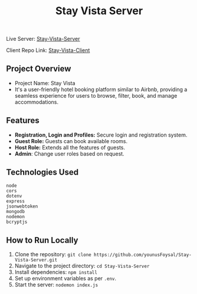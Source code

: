 
<h1 align="center">Stay Vista Server </h1>

<br>

Live Server: [Stay-Vista-Server](https://stay-vista-data-server.vercel.app/)

Client Repo Link: [Stay-Vista-Client](https://github.com/younusFoysal/Stay-Vista-Client)


## Project Overview
- Project Name: Stay Vista
- It's a user-friendly hotel booking platform similar to Airbnb, providing a seamless experience for users to browse, filter, book, and manage accommodations.


## Features
- **Registration, Login and Profiles:** Secure login and registration system.
- **Guest Role:** Guests can book available rooms.
- **Host Role:** Extends all the features of guests.
- **Admin**: Change user roles based on request.


## Technologies Used
```
node
cors
dotenv
express
jsonwebtoken
mongodb
nodemon
bcryptjs
```

## How to Run Locally
1. Clone the repository: `git clone https://github.com/younusFoysal/Stay-Vista-Server.git`
2. Navigate to the project directory: `cd Stay-Vista-Server`
3. Install dependencies: `npm install`
4. Set up environment variables as per `.env`.
5. Start the server: `nodemon index.js`
